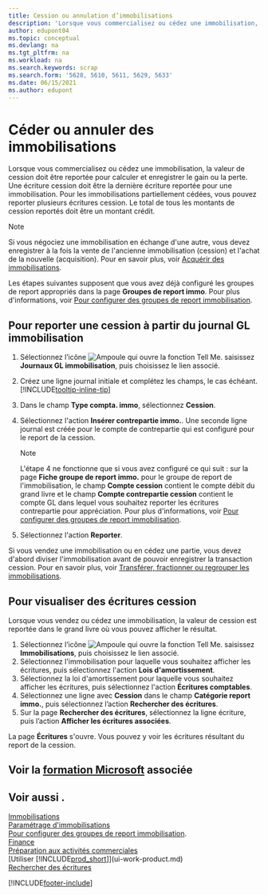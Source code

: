 ```yaml
---
title: Cession ou annulation d’immobilisations
description: 'Lorsque vous commercialisez ou cédez une immobilisation, la valeur de cession doit être reportée pour calculer et enregistrer le gain ou la perte.'
author: edupont04
ms.topic: conceptual
ms.devlang: na
ms.tgt_pltfrm: na
ms.workload: na
ms.search.keywords: scrap
ms.search.form: '5628, 5610, 5611, 5629, 5633'
ms.date: 06/15/2021
ms.author: edupont
---
```

# <a name="dispose-of-or-retire-fixed-assets" />Céder ou annuler des immobilisations

Lorsque vous commercialisez ou cédez une immobilisation, la valeur de cession doit être reportée pour calculer et enregistrer le gain ou la perte. Une écriture cession doit être la dernière écriture reportée pour une immobilisation. Pour les immobilisations partiellement cédées, vous pouvez reporter plusieurs écritures cession. Le total de tous les montants de cession reportés doit être un montant crédit.  

> [!NOTE]  
> Si vous négociez une immobilisation en échange d'une autre, vous devez enregistrer à la fois la vente de l'ancienne immobilisation (cession) et l'achat de la nouvelle (acquisition). Pour en savoir plus, voir [Acquérir des immobilisations](fa-how-acquire.md).  

Les étapes suivantes supposent que vous avez déjà configuré les groupes de report appropriés dans la page **Groupes de report immo**. Pour plus d'informations, voir [Pour configurer des groupes de report immobilisation](fa-how-setup-general.md#to-set-up-fixed-asset-posting-groups).  

## <a name="to-post-a-disposal-from-the-fixed-asset-gl-journal" />Pour reporter une cession à partir du journal GL immobilisation

1. Sélectionnez l’icône ![Ampoule qui ouvre la fonction Tell Me.](media/ui-search/search_small.png "Dites-moi ce que vous voulez faire") saisissez **Journaux GL immobilisation**, puis choisissez le lien associé.  
2. Créez une ligne journal initiale et complétez les champs, le cas échéant. [!INCLUDE[tooltip-inline-tip](includes/tooltip-inline-tip_md.md)]  
3. Dans le champ **Type compta. immo**, sélectionnez **Cession**.  
4. Sélectionnez l'action **Insérer contrepartie immo.**. Une seconde ligne journal est créée pour le compte de contrepartie qui est configuré pour le report de la cession.  

    > [!NOTE]  
    >  L'étape 4 ne fonctionne que si vous avez configuré ce qui suit : sur la page **Fiche groupe de report immo.** pour le groupe de report de l'immobilisation, le champ **Compte cession** contient le compte débit du grand livre et le champ **Compte contrepartie cession** contient le compte GL dans lequel vous souhaitez reporter les écritures contrepartie pour appréciation. Pour plus d'informations, voir [Pour configurer des groupes de report immobilisation](fa-how-setup-general.md#to-set-up-fixed-asset-posting-groups).  
5. Sélectionnez l'action **Reporter**.  

Si vous vendez une immobilisation ou en cédez une partie, vous devez d'abord diviser l'immobilisation avant de pouvoir enregistrer la transaction cession. Pour en savoir plus, voir [Transférer, fractionner ou regrouper les immobilisations](fa-how-trans-split-combine.md).  

## <a name="to-view-disposal-ledger-entries" />Pour visualiser des écritures cession

Lorsque vous vendez ou cédez une immobilisation, la valeur de cession est reportée dans le grand livre où vous pouvez afficher le résultat.  

1. Sélectionnez l’icône ![Ampoule qui ouvre la fonction Tell Me.](media/ui-search/search_small.png "Dites-moi ce que vous voulez faire") saisissez **Immobilisations**, puis choisissez le lien associé.  
2. Sélectionnez l'immobilisation pour laquelle vous souhaitez afficher les écritures, puis sélectionnez l'action **Lois d'amortissement**.  
3. Sélectionnez la loi d'amortissement pour laquelle vous souhaitez afficher les écritures, puis sélectionnez l'action **Écritures comptables**.  
4. Sélectionnez une ligne avec **Cession** dans le champ **Catégorie report immo.**, puis sélectionnez l’action **Rechercher des écritures**.  
5. Sur la page **Rechercher des écritures**, sélectionnez la ligne écriture, puis l’action **Afficher les écritures associées**.  

La page **Écritures** s'ouvre. Vous pouvez y voir les écritures résultant du report de la cession.  

## <a name="see-related-microsoft-training" />Voir la [formation Microsoft](/training/modules/dispose-fixed-assets/) associée

## <a name="see-also" />Voir aussi .

[Immobilisations](fa-manage.md)  
[Paramétrage d'immobilisations](fa-setup.md)  
[Pour configurer des groupes de report immobilisation](fa-how-setup-general.md#to-set-up-fixed-asset-posting-groups).  
[Finance](finance.md)  
[Préparation aux activités commerciales](ui-get-ready-business.md)  
[Utiliser [!INCLUDE[prod_short](includes/prod_short.md)]](ui-work-product.md)  
[Rechercher des écritures](ui-find-entries.md)  


[!INCLUDE[footer-include](includes/footer-banner.md)]
